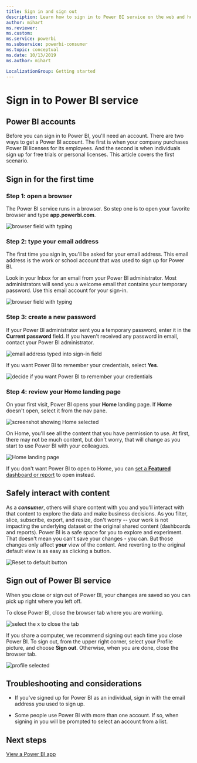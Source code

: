```yaml
---
title: Sign in and sign out
description: Learn how to sign in to Power BI service on the web and how to sign out.
author: mihart
ms.reviewer:  
ms.custom:  
ms.service: powerbi
ms.subservice: powerbi-consumer
ms.topic: conceptual
ms.date: 10/13/2019
ms.author: mihart

LocalizationGroup: Getting started
---
```


# Sign in to Power BI service

## Power BI accounts
Before you can sign in to Power BI, you'll need an account. There are two ways to get a Power BI account. The first is when your company purchases Power BI licenses for its employees. And the second is when individuals sign up for free trials or personal licenses. This article covers the first scenario.

## Sign in for the first time

### Step 1: open a browser
The Power BI service runs in a browser.  So step one is to open your favorite browser and type **app.powerbi.com**.

![browser field with typing](media/end-user-sign-in/power-bi-sign-in.png)

### Step 2: type your email address
The first time you sign in, you'll be asked for your email address.  This email address is the work or school account that was used to sign up for Power BI.  

Look in your Inbox for an email from your Power BI administrator. Most administrators will send you a welcome email that contains your temporary password. Use this email account for your sign-in. 

![browser field with typing](media/end-user-sign-in/power-bi-password.png)


 
### Step 3: create a new password
If your Power BI administrator sent you a temporary password, enter it in the **Current password** field. 
If you haven't received any password in email, contact your Power BI administrator.

![email address typed into sign-in field](media/end-user-sign-in/power-bi-login.png)

If you want Power BI to remember your credentials, select **Yes**. 

![decide if you want Power BI to remember your credentials](media/end-user-sign-in/power-bi-stay-signed-in.png)


### Step 4: review your Home landing page
On your first visit, Power BI opens your **Home** landing page. If **Home** doesn't open, select it from the nav pane. 

![screenshot showing Home selected](media/end-user-sign-in/power-bi-home-selected.png)

On Home, you'll see all the content that you have permission to use. At first, there may not be much content, but don't worry, that will change as you start to use Power BI with your colleagues. 

![Home landing page](media/end-user-sign-in/power-bi-home-landing.png)

If you don't want Power BI to open to Home, you can [set a **Featured** dashboard or report](end-user-featured.md) to open instead. 

## Safely interact with content
As a ***consumer***, others will share content with you and you'll interact with that content to explore the data and make business decisions.  As you filter, slice, subscribe, export, and resize, don't worry -- your work is not impacting the underlying dataset or the original shared content (dashboards and reports). Power BI is a safe space for you to explore and experiment. 
That doesn't mean you can't save your changes - you can. But those changes only affect **your** view of the content. And reverting to the original default view is as easy as clicking a button.

![Reset to default button](media/end-user-sign-in/power-bi-reset.png)

## Sign out of Power BI service
When you close or sign out of Power BI, your changes are saved so you can pick up right where you left off.

To close Power BI, close the browser tab where you are working. 

![select the x to close the tab](media/end-user-sign-in/power-bi-close.png) 

If you share a computer, we recommend signing out each time you close Power BI.  To sign out, from the upper right corner, select your Profile picture, and choose **Sign out**. Otherwise, when you are done, close the browser tab.

![profile selected](media/end-user-sign-in/power-bi-sign-out.png) 

## Troubleshooting and considerations
- If you've signed up for Power BI as an individual, sign in with the email address you used to sign up.

- Some people use Power BI with more than one account. If so, when signing in you will be prompted to select an account from a list. 

## Next steps
[View a Power BI app](end-user-app-view.md)
